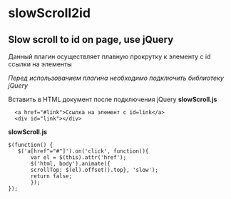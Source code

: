 # slowScroll2id
## Slow scroll to id on page, use jQuery

Данный плагин осуществляет плавную прокрутку к элементу с id ссылки на элементы

*Перед использованием плагина необходимо подключить библиотеку jQuery*

Вставить в HTML документ после подключения jQuery **slowScroll.js**

```
  <a href="#link">Ссылка на элемент с id=link</a>
  <div id="link"></div>
```

**slowScroll.js**

 ```
 $(function() {
	$('a[href^="#"]').on('click', function(){
		var el = $(this).attr('href');
		$('html, body').animate({
		scrollTop: $(el).offset().top}, 'slow');
		return false;
		});
});
 ```
